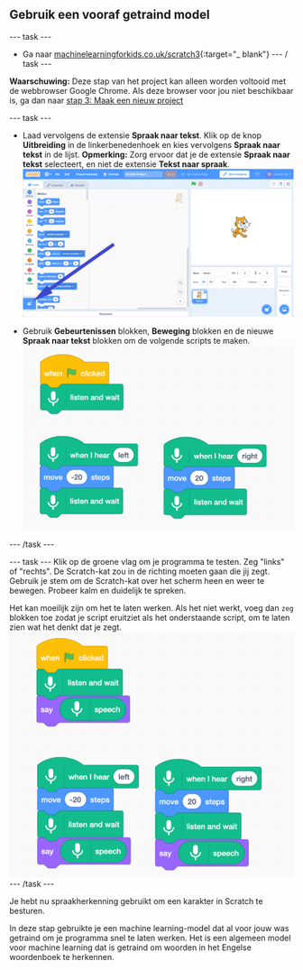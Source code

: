 ## Gebruik een vooraf getraind model

--- task ---
+ Ga naar [machinelearningforkids.co.uk/scratch3](https://machinelearningforkids.co.uk/scratch3/){:target="_ blank"}
--- / task ---

**Waarschuwing:** Deze stap van het project kan alleen worden voltooid met de webbrowser Google Chrome. Als deze browser voor jou niet beschikbaar is, ga dan naar [stap 3: Maak een nieuw project](https://projects.raspberrypi.org/en/projects/alien-language/3)

--- task ---
+ Laad vervolgens de extensie **Spraak naar tekst**. Klik op de knop **Uitbreiding** in de linkerbenedenhoek en kies vervolgens **Spraak naar tekst** in de lijst. **Opmerking:** Zorg ervoor dat je de extensie **Spraak naar tekst** selecteert, en niet de extensie **Tekst naar spraak**. ![Pijl wijzend naar extensies knop](images/extensions-annotated.png)

+ Gebruik **Gebeurtenissen** blokken, **Beweging** blokken en de nieuwe **Spraak naar tekst** blokken om de volgende scripts te maken. ![Nieuwe scripts om toe te voegen](images/S-to-T-blocks.png)

--- /task ---

--- task --- Klik op de groene vlag om je programma te testen. Zeg "links" of "rechts". De Scratch-kat zou in de richting moeten gaan die jij zegt. Gebruik je stem om de Scratch-kat over het scherm heen en weer te bewegen. Probeer kalm en duidelijk te spreken.

Het kan moeilijk zijn om het te laten werken. Als het niet werkt, voeg dan `zeg` blokken toe zodat je script eruitziet als het onderstaande script, om te laten zien wat het denkt dat je zegt. ![New scripts to see what the computer thinks you are saying](images/S-to-T-blocks-test.png) --- /task ---

Je hebt nu spraakherkenning gebruikt om een karakter in Scratch te besturen.

In deze stap gebruikte je een machine learning-model dat al voor jouw was getraind om je programma snel te laten werken. Het is een algemeen model voor machine learning dat is getraind om woorden in het Engelse woordenboek te herkennen. 
